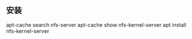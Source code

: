 

## 安装

apt-cache search nfs-server
apt-cache show nfs-kernel-server
apt install nfs-kernel-server
